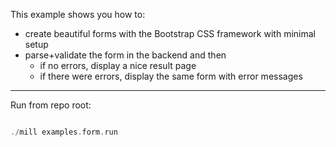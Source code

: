 
This example shows you how to:
- create beautiful forms with the Bootstrap CSS framework with minimal setup
- parse+validate the form in the backend and then
    - if no errors, display a nice result page
    - if there were errors, display the same form with error messages



---
Run from repo root:

```scala

./mill examples.form.run

```




